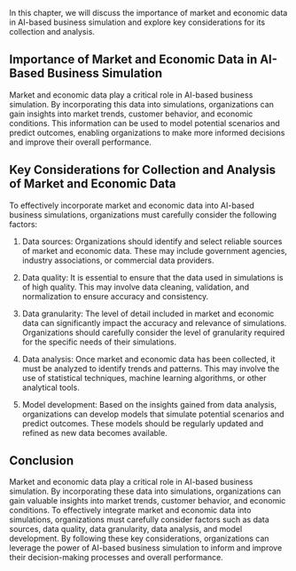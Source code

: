 
In this chapter, we will discuss the importance of market and economic data in AI-based business simulation and explore key considerations for its collection and analysis.

Importance of Market and Economic Data in AI-Based Business Simulation
----------------------------------------------------------------------

Market and economic data play a critical role in AI-based business simulation. By incorporating this data into simulations, organizations can gain insights into market trends, customer behavior, and economic conditions. This information can be used to model potential scenarios and predict outcomes, enabling organizations to make more informed decisions and improve their overall performance.

Key Considerations for Collection and Analysis of Market and Economic Data
--------------------------------------------------------------------------

To effectively incorporate market and economic data into AI-based business simulations, organizations must carefully consider the following factors:

1. Data sources: Organizations should identify and select reliable sources of market and economic data. These may include government agencies, industry associations, or commercial data providers.

2. Data quality: It is essential to ensure that the data used in simulations is of high quality. This may involve data cleaning, validation, and normalization to ensure accuracy and consistency.

3. Data granularity: The level of detail included in market and economic data can significantly impact the accuracy and relevance of simulations. Organizations should carefully consider the level of granularity required for the specific needs of their simulations.

4. Data analysis: Once market and economic data has been collected, it must be analyzed to identify trends and patterns. This may involve the use of statistical techniques, machine learning algorithms, or other analytical tools.

5. Model development: Based on the insights gained from data analysis, organizations can develop models that simulate potential scenarios and predict outcomes. These models should be regularly updated and refined as new data becomes available.

Conclusion
----------

Market and economic data play a critical role in AI-based business simulation. By incorporating these data into simulations, organizations can gain valuable insights into market trends, customer behavior, and economic conditions. To effectively integrate market and economic data into simulations, organizations must carefully consider factors such as data sources, data quality, data granularity, data analysis, and model development. By following these key considerations, organizations can leverage the power of AI-based business simulation to inform and improve their decision-making processes and overall performance.
